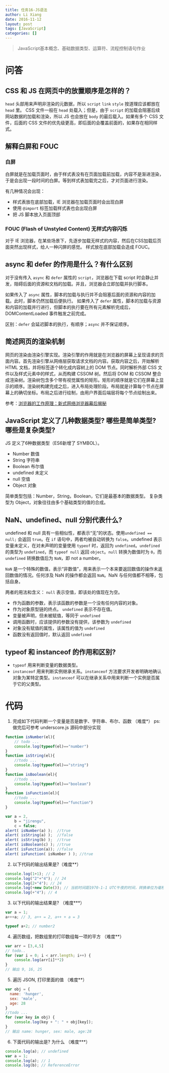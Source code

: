 ```yaml
---
title: 任务16-JS语法
author: Li Xiang
date: 2016-11-12
layout: post
tags: [JavaScript]
categories: []
---
```


> JavaScript基本概念、基础数据类型、运算符、流程控制语句作业

# 问答

## CSS 和 JS 在网页中的放置顺序是怎样的？

`head` 头部用来声明非渲染的元数据，所以 `script` `link` `style` 按道理应该都放在 `head` 里。
CSS 文件一般在 `head` 处载入；但是，由于 `script` 的加载会阻塞后续网站数据的加载和渲染，所以 JS 也会放在 `body` 的最后载入。如果有多个 CSS 文件，后面的 CSS 文件的优先级更高，即后面的会覆盖前面的，如果存在相同样式。

## 解释白屏和 FOUC

### 白屏

白屏就是在加载页面时，由于样式表没有在页面加载前加载，内容不是渐进渲染，于是会出现一段时间的白屏。等到样式表加载完之后，才对页面进行渲染。

有几种情况会出现：
- 样式表放在底部加载，IE 浏览器在加载页面时会出现白屏
- 使用 `@import` 标签加载样式表也会出现白屏
- 把 JS 脚本放入页面顶部

### FOUC (Flash of Unstyled Content) 无样式内容闪烁

对于 IE 浏览器，在某些场景下，先逐步加载无样式的内容，然后在CSS加载后页面突然出现样式，给人一种闪屏的感觉。
样式放在底部加载会造成 FOUC。

## async 和 defer 的作用是什么？有什么区别

对于没有传入 `async` 和 `defer` 属性的 `script`，浏览器在下载 script 时会静止并发，阻碍后面的资源和文档的加载。并且，浏览器会立即加载并执行脚本。

如果传入了 `async` 属性，脚本的加载与执行并不会阻塞后面的资源和内容的加载。此时，脚本仍然加载后便执行。
如果传入了 `defer` 属性，脚本的加载与资源和内容的加载并行进行，但脚本的执行要在所有元素解析完成后，DOMContentLoaded 事件触发之前完成。

区别：`defer` 会延迟脚本的执行，有顺序；`async` 并不保证顺序。

## 简述网页的渲染机制

网页的渲染由渲染引擎实现。渲染引擎的作用就是在浏览器的屏幕上呈现请求的页面内容。首先渲染引擎从网络层获取请求文档的内容。获取内容之后，开始解析 HTML 文档，并将标签逐个转化成内容树上的 DOM 节点。同时解析外部 CSS 文件以及样式元素中的样式，从而构建 CSSOM 树。然后将 DOM 和 CSSOM 整合成渲染树。渲染树包含多个带有视觉属性的矩形。矩形的顺序就是它们在屏幕上显示的顺序。渲染树构建完成之后，进入布局处理阶段。布局就是计算每个节点在屏幕上的确切坐标。布局之后进行绘制，由用户界面后端层将每个节点绘制出来。

参考：[浏览器的工作原理：新式网络浏览器幕后揭秘](https://www.html5rocks.com/zh/tutorials/internals/howbrowserswork/)

## JavaScript 定义了几种数据类型? 哪些是简单类型? 哪些是复杂类型?

JS 定义了6种数据类型（ES6新增了 SYMBOL）。
- Number 数值
- String 字符串
- Boolean 布尔值
- undefined 未定义
- null 空值
- Object 对象

简单类型包括：Number，String，Boolean，它们是最基本的数据类型。
复杂类型为 Object，对象往往由多个基础类型的值的合成。

## NaN、undefined、null 分别代表什么?

undefined 和 null 具有一些相似性，都表示“无”的状态。使用`undefined == null;` 会返回 `true`。在 `if` 语句中，两者均被自动转换为 `false`。undefined 表示变量未定义，在对未声明的变量使用 `typeof` 时，返回为 `undefined`。`undefined` 的类型为 `undefined`，而 `typeof null` 返回 `object`。`null` 转换为数值时为 `0`，而 `undefined` 转换数值后为 `NaN`，即 not a number。

`NaN` 是一个特殊的数值，表示“非数值”，用来表示一个本来要返回数值的操作未返回数值的情况。任何涉及 NaN 的操作都会返回 `NaN`。NaN 与任何值都不相等，包括自身。

两者的用法和含义：
`null` 表示空值，即该处的值现在为空。
- 作为函数的参数，表示该函数的参数是一个没有任何内容的对象。
- 作为对象原型链的终点。
`undefined` 表示不存在值。
- 变量被声明，但未被赋值，等同于 `undefined`
- 调用函数时，应该提供的参数没有提供，该参数为 `undefined`
- 对象没有赋值的属性，该属性的值为 `undefined`
- 函数没有返回值时，默认返回 `undefined`

## typeof 和 instanceof 的作用和区别?

- `typeof` 用来判断变量的数据类型。
- `instanceof` 用来判断实例继承关系。`instanceof` 方法要求开发者明确地确认对象为某特定类型。`instanceof` 可以在继承关系中用来判断一个实例是否属于它的父类型。

# 代码

1. 完成如下代码判断一个变量是否是数字、字符串、布尔、函数 （难度*）
ps: 做完后可参考 underscore.js 源码中部分实现

``` javascript
function isNumber(el){
    // todo ...
    console.log(typeof(el)=="number")
}
function isString(el){
    //todo ...
    console.log(typeof(el)=="string")
}
function isBoolean(el){
    //todo ...
    console.log(typeof(el)=="boolean")
}
function isFunction(el){
    //todo ...
    console.log(typeof(el)=="function")
}

var a = 2,
    b = "jirengu",
    c = false;
alert( isNumber(a) );  //true
alert( isString(a) );  //false
alert( isString(b) );  //true
alert( isBoolean(c) ); //true
alert( isFunction(a)); //false
alert( isFunction( isNumber ) ); //true
```

2. 以下代码的输出结果是?（难度**）

``` javascript
console.log(1+1); // 2
console.log("2"+"4"); // 24
console.log(2+"4"); // 24
console.log(+new Date()); // 当前时间距1970-1-1 UTC午夜的时间，转换单位为毫秒，如 1479352704104
console.log(+"4"); // 4
```

3. 以下代码的输出结果是? （难度***）

``` javascript
var a = 1;
a+++a; // 3, a++ = 2, a++ + a = 3

typeof a+2; // number2
```

4. 遍历数组，把数组里的打印数组每一项的平方 （难度**）

``` javascript
var arr = [3,4,5]
// todo..
for (var i = 0; i < arr.length; i++) {
    console.log(arr[i]**2)
}
// 输出 9, 16, 25
```

5. 遍历 JSON, 打印里面的值 （难度**）

``` javascript
var obj = {
  name: 'hunger',
  sex: 'male',
  age: 28
}
//todo ...
for (var key in obj) {
    console.log(key + ": " + obj[key]);
}
// 输出 name: hunger, sex: male, age:28
```

6. 下面代码的输出是? 为什么 （难度***）

``` javascript
console.log(a); // undefined
var a = 1;
console.log(a); // 1
console.log(b); // ReferenceError
```
